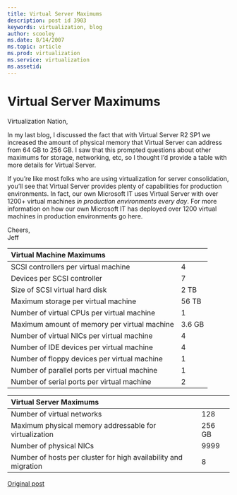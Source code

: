 ```yaml
---
title: Virtual Server Maximums
description: post id 3903
keywords: virtualization, blog
author: scooley
ms.date: 8/14/2007
ms.topic: article
ms.prod: virtualization
ms.service: virtualization
ms.assetid: 
---
```


# Virtual Server Maximums

Virtualization Nation,

In my last blog, I discussed the fact that with Virtual Server R2 SP1 we increased the amount of physical memory that Virtual Server can address from 64 GB to 256 GB. I saw that this prompted questions about other maximums for storage, networking, etc, so I thought I’d provide a table with more details for Virtual Server.

If you’re like most folks who are using virtualization for server consolidation, you’ll see that Virtual Server provides plenty of capabilities for production environments. In fact, our own Microsoft IT uses Virtual Server with over 1200+ virtual machines _in production environments every day_. For more information on how our own Microsoft IT has deployed over 1200 virtual machines in production environments go here.

Cheers,  
Jeff

|Virtual Machine Maximums| |
|:----|:----|
|SCSI controllers per virtual machine | 4 |
|Devices per SCSI controller | 7 |
|Size of SCSI virtual hard disk | 2 TB |
|Maximum storage per virtual machine | 56 TB |
|Number of virtual CPUs per virtual machine | 1 |
|Maximum amount of memory per virtual machine | 3.6 GB |
|Number of virtual NICs per virtual machine | 4 |
|Number of IDE devices per virtual machine | 4 |
|Number of floppy devices per virtual machine | 1 |
|Number of parallel ports per virtual machine | 1 |
|Number of serial ports per virtual machine | 2 |

|Virtual Server Maximums | |
|:----|:----|
|Number of virtual networks | 128 |
|Maximum physical memory addressable for virtualization | 256 GB |
|Number of physical NICs | 9999 |
|Number of hosts per cluster for high availability and migration | 8 |

[Original post](https://blogs.technet.microsoft.com/virtualization/2007/08/14/virtual-server-maximums/)